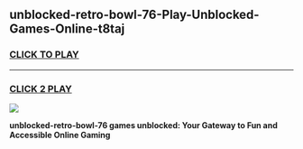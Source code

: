 
## unblocked-retro-bowl-76-Play-Unblocked-Games-Online-t8taj
<h3>
<a href="https://premium76.site?title=unblocked-retro-bowl-76&ref=25A">CLICK TO PLAY</a></h3>
<hr>

<h3>
<a href="https://premium76.site?title=unblocked-retro-bowl-76&ref=25A">CLICK 2 PLAY</a>
  
</h3>

<a href="https://premium76.site?title=unblocked-retro-bowl-76&ref=25A"><img src="https://clearcache.store/games.png"></a>


**unblocked-retro-bowl-76 games unblocked: Your Gateway to Fun and Accessible Online Gaming**
